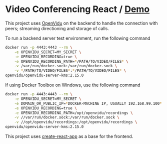 # Video Conferencing React / [Demo](https://video-conferencing-react.web.app/)

This project uses [OpenVidu](https://openvidu.io/index) on the backend to handle the connection with peers; streaming directioning and storage of calls.

To run a backend server test environment, run the following command

```bash
docker run -p 4443:4443 --rm \
    -e OPENVIDU_SECRET=MY_SECRET \
    -e OPENVIDU_RECORDING=true \
    -e OPENVIDU_RECORDING_PATH=*/PATH/TO/VIDEO/FILES* \
    -v /var/run/docker.sock:/var/run/docker.sock \
    -v */PATH/TO/VIDEO/FILES*:*/PATH/TO/VIDEO/FILES* \
openvidu/openvidu-server-kms:2.15.0
```

If using Docker Toolbox on Windows, use the following command

```bash
docker run -p 4443:4443 --rm \
    -e OPENVIDU_SECRET=MY_SECRET \
    -e DOMAIN_OR_PUBLIC_IP=*DOCKER-MACHINE IP, USUALLY 192.168.99.100* \
    -e OPENVIDU_RECORDING=true \
    -e OPENVIDU_RECORDING_PATH=/opt/openvidu/recordings \
    -v //var/run/docker.sock:/var/run/docker.sock \
    -v //opt/openvidu/recordings:/opt/openvidu/recordings \
openvidu/openvidu-server-kms:2.15.0
```

This project uses [create-react-app](https://create-react-app.dev/) as a base for the frontend.